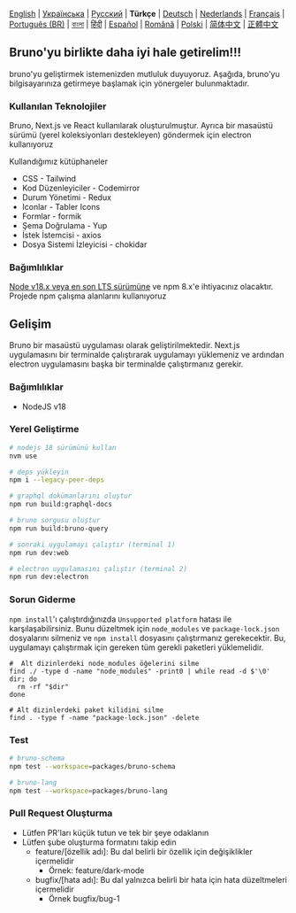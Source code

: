[English](../../contributing.md) | [Українська](docs/contributing/contributing_ua.md) | [Русский](docs/contributing/contributing_ru.md) | **Türkçe** | [Deutsch](docs/contributing/contributing_de.md) | [Nederlands](docs/contributing/contributing_nl.md) | [Français](docs/contributing/contributing_fr.md) | [Português (BR)](docs/contributing/contributing_pt_br.md) | [বাংলা](docs/contributing/contributing_bn.md) | [हिंदी](./contributing_hi.md) | [Español](docs/contributing/contributing_es.md) | [Română](docs/contributing/contributing_ro.md) | [Polski](docs/contributing/contributing_pl.md) | [简体中文](docs/contributing/contributing_cn.md) | [正體中文](docs/contributing/contributing_zhtw.md)

## Bruno'yu birlikte daha iyi hale getirelim!!!

bruno'yu geliştirmek istemenizden mutluluk duyuyoruz. Aşağıda, bruno'yu bilgisayarınıza getirmeye başlamak için yönergeler bulunmaktadır.

### Kullanılan Teknolojiler

Bruno, Next.js ve React kullanılarak oluşturulmuştur. Ayrıca bir masaüstü sürümü (yerel koleksiyonları destekleyen) göndermek için electron kullanıyoruz

Kullandığımız kütüphaneler

- CSS - Tailwind
- Kod Düzenleyiciler - Codemirror
- Durum Yönetimi - Redux
- Iconlar - Tabler Icons
- Formlar - formik
- Şema Doğrulama - Yup
- İstek İstemcisi - axios
- Dosya Sistemi İzleyicisi - chokidar

### Bağımlılıklar

[Node v18.x veya en son LTS sürümüne](https://nodejs.org/en/) ve npm 8.x'e ihtiyacınız olacaktır. Projede npm çalışma alanlarını kullanıyoruz

## Gelişim

Bruno bir masaüstü uygulaması olarak geliştirilmektedir. Next.js uygulamasını bir terminalde çalıştırarak uygulamayı yüklemeniz ve ardından electron uygulamasını başka bir terminalde çalıştırmanız gerekir.

### Bağımlılıklar

- NodeJS v18

### Yerel Geliştirme

```bash
# nodejs 18 sürümünü kullan
nvm use

# deps yükleyin
npm i --legacy-peer-deps

# graphql dokümanlarını oluştur
npm run build:graphql-docs

# bruno sorgusu oluştur
npm run build:bruno-query

# sonraki uygulamayı çalıştır (terminal 1)
npm run dev:web

# electron uygulamasını çalıştır (terminal 2)
npm run dev:electron
```

### Sorun Giderme

`npm install`'ı çalıştırdığınızda `Unsupported platform` hatası ile karşılaşabilirsiniz. Bunu düzeltmek için `node_modules` ve `package-lock.json` dosyalarını silmeniz ve `npm install` dosyasını çalıştırmanız gerekecektir. Bu, uygulamayı çalıştırmak için gereken tüm gerekli paketleri yüklemelidir.

```shell
#  Alt dizinlerdeki node_modules öğelerini silme
find ./ -type d -name "node_modules" -print0 | while read -d $'\0' dir; do
  rm -rf "$dir"
done

# Alt dizinlerdeki paket kilidini silme
find . -type f -name "package-lock.json" -delete
```

### Test

```bash
# bruno-schema
npm test --workspace=packages/bruno-schema

# bruno-lang
npm test --workspace=packages/bruno-lang
```

### Pull Request Oluşturma

- Lütfen PR'ları küçük tutun ve tek bir şeye odaklanın
- Lütfen şube oluşturma formatını takip edin
  - feature/[özellik adı]: Bu dal belirli bir özellik için değişiklikler içermelidir
    - Örnek: feature/dark-mode
  - bugfix/[hata adı]: Bu dal yalnızca belirli bir hata için hata düzeltmeleri içermelidir
    - Örnek bugfix/bug-1
